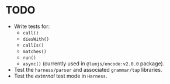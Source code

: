 # TODO

- Write tests for:
  - `call()`
  - `diesWith()`
  - `callIs()`
  - `matches()`
  - `run()`
  - `async()` (currently used in `@lumjs/encode:v2.0.0` package).
- Test the `harness/parser` and associated `grammar/tap` libraries.
- Test the *external* test mode in `Harness`.
